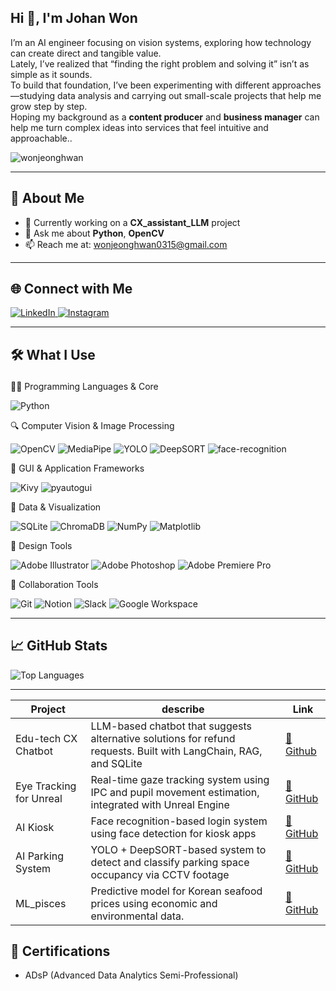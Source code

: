 ## Hi 👋, I'm Johan Won</h1>
I’m an AI engineer focusing on vision systems, exploring how technology can create direct and tangible value. <br>
Lately, I’ve realized that “finding the right problem and solving it” isn’t as simple as it sounds. <br>
To build that foundation, I’ve been experimenting with different approaches—studying data analysis and carrying out small-scale projects that help me grow step by step. <br>
Hoping my background as a **content producer** and **business manager** can help me turn complex ideas into services that feel intuitive and approachable..</h3>

<p align="left">
  <img src="https://komarev.com/ghpvc/?username=wonjeonghwan&label=Profile%20views&color=0e75b6&style=flat" alt="wonjeonghwan" />
</p>

---

## 🚀 About Me
- 🔭 Currently working on a **CX_assistant_LLM** project
- 💬 Ask me about **Python**, **OpenCV**
- 📫 Reach me at: [wonjeonghwan0315@gmail.com](mailto:wonjeonghwan0315@gmail.com)

---

## 🌐 Connect with Me
<p align="left">
  <a href="https://linkedin.com/in/jeonghwan-won-223961193" target="_blank">
    <img src="https://img.shields.io/badge/LinkedIn-0A66C2?style=flat&logo=linkedin&logoColor=white" alt="LinkedIn" />
  </a>
  <a href="https://instagram.com/for3miracle" target="_blank">
    <img src="https://img.shields.io/badge/Instagram-E4405F?style=flat&logo=instagram&logoColor=white" alt="Instagram" />
  </a>
</p>

---

## 🛠️ What I Use</p>
👨‍💻 Programming Languages & Core
<p align="left"> <img src="https://img.shields.io/badge/Python-3776AB?style=flat&logo=python&logoColor=white" alt="Python" /> </p>
🔍 Computer Vision & Image Processing
<p align="left"> <img src="https://img.shields.io/badge/OpenCV-5C3EE8?style=flat&logo=opencv&logoColor=white" alt="OpenCV" /> <img src="https://img.shields.io/badge/MediaPipe-FFCC00?style=flat&logo=google&logoColor=white" alt="MediaPipe" /> <img src="https://img.shields.io/badge/YOLO-00FFFF?style=flat&logo=yolo&logoColor=black" alt="YOLO" /> <img src="https://img.shields.io/badge/DeepSORT-4A90E2?style=flat&logoColor=white" alt="DeepSORT" /> <img src="https://img.shields.io/badge/face--recognition-7E57C2?style=flat&logo=face&logoColor=white" alt="face-recognition" /> </p>
🧩 GUI & Application Frameworks
<p align="left"> <img src="https://img.shields.io/badge/Kivy-FF6F00?style=flat&logo=python&logoColor=white" alt="Kivy" /> <img src="https://img.shields.io/badge/pyautogui-3776AB?style=flat&logo=python&logoColor=white" alt="pyautogui" />  </p>
🧮 Data & Visualization
<p align="left"> <img src="https://img.shields.io/badge/SQLite-003B57?style=flat&logo=sqlite&logoColor=white" alt="SQLite" /> <img src="https://img.shields.io/badge/ChromaDB-1A1A1A?style=flat&logo=sqlite&logoColor=white" alt="ChromaDB" /> <img src="https://img.shields.io/badge/NumPy-013243?style=flat&logo=numpy&logoColor=white" alt="NumPy" /> <img src="https://img.shields.io/badge/Matplotlib-11557C?style=flat&logo=plotly&logoColor=white" alt="Matplotlib" /> </p>
🎨 Design Tools
<p align="left"> <img src="https://img.shields.io/badge/Adobe%20Illustrator-FF9A00?style=flat&logo=adobe-illustrator&logoColor=white" alt="Adobe Illustrator" /> <img src="https://img.shields.io/badge/Adobe%20Photoshop-31A8FF?style=flat&logo=adobe-photoshop&logoColor=white" alt="Adobe Photoshop" /> <img src="https://img.shields.io/badge/Adobe%20Premiere%20Pro-9999FF?style=flat&logo=adobe-premiere-pro&logoColor=white" alt="Adobe Premiere Pro" /> </p>
🤝 Collaboration Tools
<p align="left"> <img src="https://img.shields.io/badge/Git-F05032?style=flat&logo=git&logoColor=white" alt="Git" /> <img src="https://img.shields.io/badge/Notion-000000?style=flat&logo=notion&logoColor=white" alt="Notion" /> <img src="https://img.shields.io/badge/Slack-4A154B?style=flat&logo=slack&logoColor=white" alt="Slack" /> <img src="https://img.shields.io/badge/Google%20Workspace-4285F4?style=flat&logo=googleworkspace&logoColor=white" alt="Google Workspace" /> </p>

---

## 📈 GitHub Stats
<p align="left">
  <img src="https://github-readme-stats.vercel.app/api/top-langs/?username=wonjeonghwan&layout=compact&theme=default" alt="Top Languages" />
</p>

---

| Project                | describe                                                                      | Link                                                |
| ------------------------ | ----------------------------------------------------------------------- | ------------------------------------------------- |
| Edu-tech CX Chatbot | LLM-based chatbot that suggests alternative solutions for refund requests. Built with LangChain, RAG, and SQLite | [🔗 Github](https://github.com/wonjeonghwan/CX_guidance.git) |
| Eye Tracking for Unreal  | Real-time gaze tracking system using IPC and pupil movement estimation, integrated with Unreal Engine | [🔗 GitHub](https://github.com/wonjeonghwan/Eye_tracking.git)     |
| AI Kiosk        | Face recognition-based login system using face detection for kiosk apps | [🔗 GitHub](https://github.com/wonjeonghwan/Kiosk_vision.git) |
| AI Parking System        | YOLO + DeepSORT-based system to detect and classify parking space occupancy via CCTV footage | [🔗 GitHub](https://github.com/wonjeonghwan/Parking_genius.git) |
| ML_pisces        | Predictive model for Korean seafood prices using economic and environmental data. | [🔗 GitHub](https://github.com/vhf1030/Pisces)  |


## 📜 Certifications
- ADsP (Advanced Data Analytics Semi-Professional)
